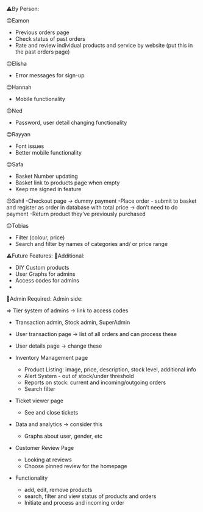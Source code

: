 ⚠️By Person:

😊Eamon
- Previous orders page
- Check status of past orders
- Rate and review individual products and service by website (put this in the past orders page) 

😊Elisha
- Error messages for sign-up

😊Hannah
- Mobile functionality

😊Ned
- Password, user detail changing functionality

😊Rayyan
- Font issues
- Better mobile functionality

😊Safa
- Basket Number updating
- Basket link to products page when empty
- Keep me signed in feature

😊Sahil
-Checkout page → dummy payment
-Place order - submit to basket and register as order in database with total price → don’t need to do payment
-Return product they’ve previously purchased 

😊Tobias
- Filter (colour, price)
- Search and filter by names of categories and/ or price range


⚠️Future Features:
🤨Additional: 
- DIY Custom products
- User Graphs for admins
- Access codes for admins
- 

🤨Admin Required:
Admin side:

⇒ Tier system of admins → link to access codes

- Transaction admin, Stock admin, SuperAdmin

- User transaction page → list of all orders and can process these
- User details page → change these
- Inventory Management page
    - Product Listing: image, price, description, stock level, additional info
    - Alert System - out of stock/under threshold
    - Reports on stock: current and incoming/outgoing orders
    - Search filter
- Ticket viewer page
    - See and close tickets
- Data and analytics → consider this
    - Graphs about user, gender, etc
- Customer Review Page
    - Looking at reviews
    - Choose pinned review for the homepage

- Functionality
    - add, edit, remove products
    - search, filter and view status of products and orders
    - Initiate and process and incoming order
